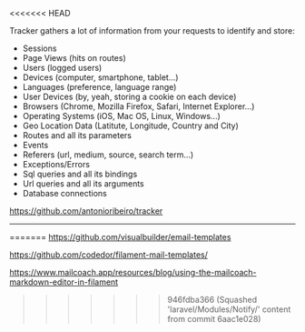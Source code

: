 <<<<<<< HEAD

Tracker gathers a lot of information from your requests to identify and store:
- Sessions
- Page Views (hits on routes)
- Users (logged users)
- Devices (computer, smartphone, tablet...)
- Languages (preference, language range)
- User Devices (by, yeah, storing a cookie on each device)
- Browsers (Chrome, Mozilla Firefox, Safari, Internet Explorer...)
- Operating Systems (iOS, Mac OS, Linux, Windows...)
- Geo Location Data (Latitute, Longitude, Country and City)
- Routes and all its parameters
- Events
- Referers (url, medium, source, search term...)
- Exceptions/Errors
- Sql queries and all its bindings
- Url queries and all its arguments
- Database connections

https://github.com/antonioribeiro/tracker

---
=======
https://github.com/visualbuilder/email-templates

https://github.com/codedor/filament-mail-templates/


https://www.mailcoach.app/resources/blog/using-the-mailcoach-markdown-editor-in-filament
>>>>>>> 946fdba366 (Squashed 'laravel/Modules/Notify/' content from commit 6aac1e028)
